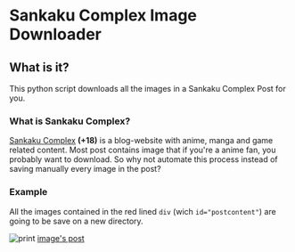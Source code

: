 # Sankaku Complex Image Downloader

## What is it?

This python script downloads all the images in a Sankaku Complex Post for you.

### What is Sankaku Complex?

[Sankaku Complex](https://www.sankakucomplex.com/) __(+18)__ is a blog-website with anime, manga and game related content.
Most post contains image that if you're a anime fan, you probably want to download.
So why not automate this process instead of saving manually every image in the post?

### Example

All the images contained in the red lined `div` (wich `id="postcontent"`) are going to be save on a new directory.

![print](http://i.imgur.com/Ka3mVbz.png)
[image's post](https://www.sankakucomplex.com/2017/07/21/hadaka-apron-gokou-ruri-cosplay-quite-breezy/)
